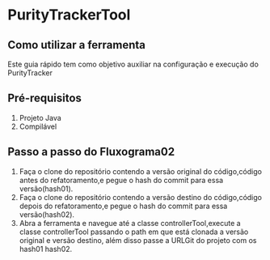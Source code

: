 # PurityTrackerTool

## Como utilizar a ferramenta

Este guia rápido tem como objetivo auxiliar na configuração e execução do PurityTracker

## Pré-requisitos
1. Projeto Java
2. Compilável

## Passo a passo do Fluxograma02
1. Faça o clone do repositório contendo a versão original do código,código antes do refatoramento,e pegue o hash do commit para essa versão(hash01).
2. Faça o clone do repositório contendo a versão destino do código,código depois do refatoramento,e pegue o hash do commit para essa versão(hash02).
3. Abra a ferramenta e navegue até a classe controllerTool,execute a classe controllerTool passando o path em que está clonada a versão original e versão destino, além disso passe a URLGit do projeto com os hash01 hash02.

